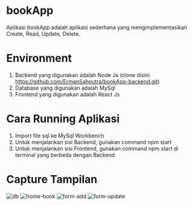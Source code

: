 # bookApp
Aplikasi bookApp adalah aplikasi sederhana yang mengimplementasikan Create, Read, Update, Delete.

# Environment
1. Backend yang digunakan adalah Node Js (clone disini https://github.com/ErmanSahputra/bookApp-backend.git)
2. Database yang digunakan adalah MySql
3. Frontend yang digunakan adalah React Js

# Cara Running Aplikasi
1. Import file sql ke MySql Workbench
2. Untuk menjalankan sisi Backend, gunakan command npm start
3. Untuk menjalankan sisi Frontend, gunakan command npm start di terminal yang berbeda dengan Backend

# Capture Tampilan
![db](https://user-images.githubusercontent.com/22932040/206732247-df744786-1ffd-41f2-b4a7-65155d326a9b.png)
![home-book](https://user-images.githubusercontent.com/22932040/206732276-7b772ee4-3dab-4e81-832e-ebe2d12b7b19.png)
![form-add](https://user-images.githubusercontent.com/22932040/206732269-1b51533c-6782-4fe8-ac60-63f67f030fa9.png)
![form-update](https://user-images.githubusercontent.com/22932040/206732262-2beb7dbc-af04-4f6e-9a2a-1fca23749418.png)
